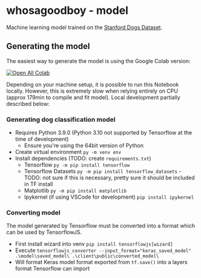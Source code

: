 # whosagoodboy - model

Machine learning model trained on the [Stanford Dogs Dataset](http://vision.stanford.edu/aditya86/ImageNetDogs/).

## Generating the model

The easiest way to generate the model is using the Google Colab version:

[![Open All Colab](https://colab.research.google.com/assets/colab-badge.svg)](https://colab.research.google.com/github/ryanachten/Whosagoodboy/blob/main/model/DogModelGeneration.ipynb)

Depending on your machine setup, it is possible to run this Notebook locally. However, this is extremely slow when relying entirely on CPU (approx 179min to compile and fit model). Local development partially described below:

### Generating dog classification model

- Requires Python 3.9.0 (Python 3.10 not supported by Tensorflow at the time of development)
  - Ensure you're using the 64bit version of Python
- Create virtual environment `py -m venv env`
- Install dependencies (TODO: create `requirements.txt`)
  - Tensorflow `py -m pip install tensorflow`
  - Tensorflow Datasets `py -m pip install tensorflow_datasets` - TODO: not sure if this is necessary, pretty sure it should be included in TF install
  - Matplotlib `py -m pip install matplotlib`
  - Ipykernel (if using VSCode for development) `pip install ipykernel`

### Converting model

The model generated by Tensorflow must be converted into a format which can be used by TensorflowJS.

- First install wizard into venv `pip install tensorflowjs[wizard]`
- Execute `tensorflowjs_converter --input_format="keras_saved_model" .\model\saved_model\ .\client\public\converted_model\`
- Will format Keras model format exported from `tf.save()` into a layers format Tensorflow can import
